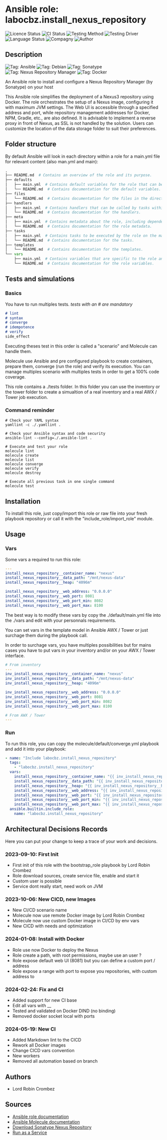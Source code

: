 # Ansible role: labocbz.install_nexus_repository

![Licence Status](https://img.shields.io/badge/licence-MIT-brightgreen)
![CI Status](https://img.shields.io/badge/CI-success-brightgreen)
![Testing Method](https://img.shields.io/badge/Testing%20Method-Ansible%20Molecule-blueviolet)
![Testing Driver](https://img.shields.io/badge/Testing%20Driver-docker-blueviolet)
![Language Status](https://img.shields.io/badge/language-Ansible-red)
![Compagny](https://img.shields.io/badge/Compagny-Labo--CBZ-blue)
![Author](https://img.shields.io/badge/Author-Lord%20Robin%20Crombez-blue)

## Description

![Tag: Ansible](https://img.shields.io/badge/Tech-Ansible-orange)
![Tag: Debian](https://img.shields.io/badge/Tech-Debian-orange)
![Tag: Sonatype](https://img.shields.io/badge/Tech-Sonatype-orange)
![Tag: Nexus Repository Manager](https://img.shields.io/badge/Tech-Nexus%20Repository%20Manager-orange)
![Tag: Docker](https://img.shields.io/badge/Tech-Docker-orange)

An Ansible role to install and configure a Nexus Repository Manager (by Sonatype) on your host  

This Ansible role simplifies the deployment of a Nexus3 repository using Docker. The role orchestrates the setup of a Nexus image, configuring it with maximum JVM settings. The Web UI is accessible through a specified address and port, while repository management addresses for Docker, NPM, Gradle, etc., are also defined. It is advisable to implement a reverse proxy in front of Nexus, as SSL is not handled by the solution. Users can customize the location of the data storage folder to suit their preferences.

## Folder structure

By default Ansible will look in each directory within a role for a main.yml file for relevant content (also man.yml and main):

```PYTHON
.
├── README.md  # Contains an overview of the role and its purpose.
├── defaults
│   ├── main.yml  # Contains default variables for the role that can be overridden by users.
│   └── README.md  # Contains documentation for the default variables.
├── files
│   └── README.md  # Contains documentation for the files in the directory.
├── handlers
│   ├── main.yml  # Contains handlers that can be called by tasks within the role.
│   └── README.md  # Contains documentation for the handlers.
├── meta
│   ├── main.yml  # Contains metadata about the role, including dependencies and supported platforms.
│   └── README.md  # Contains documentation for the role metadata.
├── tasks
│   ├── main.yml  # Contains tasks to be executed by the role on the managed nodes.
│   └── README.md  # Contains documentation for the tasks.
├── templates
│   └── README.md  # Contains documentation for the templates.
└── vars
    ├── main.yml  # Contains variables that are specific to the role and are not meant to be overridden.
    └── README.md  # Contains documentation for the role variables.
```

## Tests and simulations

### Basics

You have to run multiples tests. *tests with an # are mandatory*

```MARKDOWN
# lint
# syntax
# converge
# idempotence
# verify
side_effect
```

Executing theses test in this order is called a "scenario" and Molecule can handle them.

Molecule use Ansible and pre configured playbook to create containers, prepare them, converge (run the role) and verify its execution.
You can manage multiples scenario with multiples tests in order to get a 100% code coverage.

This role contains a ./tests folder. In this folder you can use the inventory or the tower folder to create a simualtion of a real inventory and a real AWX / Tower job execution.

### Command reminder

```SHELL
# Check your YAML syntax
yamllint -c ./.yamllint .

# Check your Ansible syntax and code security
ansible-lint --config=./.ansible-lint .

# Execute and test your role
molecule lint
molecule create
molecule list
molecule converge
molecule verify
molecule destroy

# Execute all previous task in one single command
molecule test
```

## Installation

To install this role, just copy/import this role or raw file into your fresh playbook repository or call it with the "include_role/import_role" module.

## Usage

### Vars

Some vars a required to run this role:

```YAML
---
install_nexus_repository__container_name: "nexus"
install_nexus_repository__data_path: "/mnt/nexus-data"
install_nexus_repository__heap: "4096m"

install_nexus_repository__web_address: "0.0.0.0"
install_nexus_repository__web_port: 8081
install_nexus_repository__web_port_min: 8082
install_nexus_repository__web_port_max: 8100

```

The best way is to modify these vars by copy the ./default/main.yml file into the ./vars and edit with your personnals requirements.

You can set vars in the template model in Ansible AWX / Tower or just surchage them during the playbook call.

In order to surchage vars, you have multiples possibilities but for mains cases you have to put vars in your inventory and/or on your AWX / Tower interface.

```YAML
# From inventory
---
inv_install_nexus_repository__container_name: "nexus"
inv_install_nexus_repository__data_path: "/mnt/nexus-data"
inv_install_nexus_repository__heap: "4096m"

inv_install_nexus_repository__web_address: "0.0.0.0"
inv_install_nexus_repository__web_port: 8081
inv_install_nexus_repository__web_port_min: 8082
inv_install_nexus_repository__web_port_max: 8100

```

```YAML
# From AWX / Tower
---

```

### Run

To run this role, you can copy the molecule/default/converge.yml playbook and add it into your playbook:

```YAML
- name: "Include labocbz.install_nexus_repository"
  tags:
    - "labocbz.install_nexus_repository"
  vars:
    install_nexus_repository__container_name: "{{ inv_install_nexus_repository__container_name }}"
    install_nexus_repository__data_path: "{{ inv_install_nexus_repository__data_path }}"
    install_nexus_repository__heap: "{{ inv_install_nexus_repository__heap }}"
    install_nexus_repository__web_address: "{{ inv_install_nexus_repository__web_address }}"
    install_nexus_repository__web_port: "{{ inv_install_nexus_repository__web_port }}"
    install_nexus_repository__web_port_min: "{{ inv_install_nexus_repository__web_port_min }}"
    install_nexus_repository__web_port_max: "{{ inv_install_nexus_repository__web_port_max }}"
  ansible.builtin.include_role:
    name: "labocbz.install_nexus_repository"
```

## Architectural Decisions Records

Here you can put your change to keep a trace of your work and decisions.

### 2023-09-10: First Init

* First init of this role with the bootstrap_role playbook by Lord Robin Crombez
* Role download sources, create service file, enable and start it
* Custom user is possible
* Service dont really start, need work on JVM

### 2023-10-06: New CICD, new Images

* New CI/CD scenario name
* Molecule now use remote Docker image by Lord Robin Crombez
* Molecule now use custom Docker image in CI/CD by env vars
* New CICD with needs and optimization

### 2024-01-08: Install with Docker

* Role use now Docker to deploy the Nexus
* Role create a path, with root permissions, maybe use an user ?
* Role expose default web UI (8081) but you can define a custom port / address
* Role expose a range with port to expose you repositories, with custom address to

### 2024-02-24: Fix and CI

* Added support for new CI base
* Edit all vars with __
* Tested and validated on Docker DIND (no binding)
* Removed docker socket local with ports

### 2024-05-19: New CI

* Added Markdown lint to the CICD
* Rework all Docker images
* Change CICD vars convention
* New workers
* Removed all automation based on branch

## Authors

* Lord Robin Crombez

## Sources

* [Ansible role documentation](https://docs.ansible.com/ansible/latest/playbook_guide/playbooks_reuse_roles.html)
* [Ansible Molecule documentation](https://molecule.readthedocs.io/)
* [Download Sonatype Nexus Repository](https://help.sonatype.com/repomanager3/product-information/download)
* [Run as a Service](https://help.sonatype.com/repomanager3/installation-and-upgrades/run-as-a-service)
